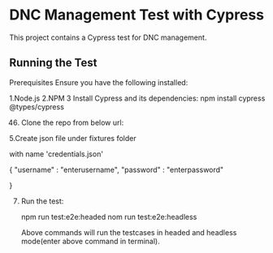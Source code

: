 # DNC Management Test with Cypress

This project contains a Cypress test for DNC management.

## Running the Test
Prerequisites
Ensure you have the following installed:

1.Node.js 
2.NPM 
3 Install Cypress and its dependencies:
     npm install cypress @types/cypress

46. Clone the repo from below url:

5.Create json file under fixtures folder 

 with name 'credentials.json' 
 
{
    "username" : "enterusername",
    "password" : "enterpassword"

}

7. Run the test:

   npm run test:e2e:headed
   nom run test:e2e:headless

   Above commands  will run the testcases in headed and headless mode(enter above command in terminal).

